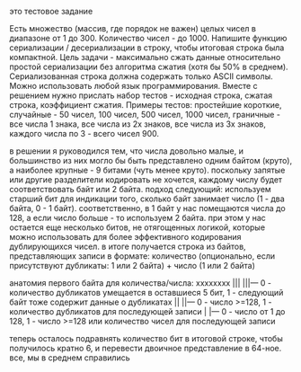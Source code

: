 это тестовое задание

Есть множество (массив, где порядок не важен) целых чисел в диапазоне от 1 до 300.
Количество чисел - до 1000. Напишите функцию сериализации / десериализации в строку, чтобы итоговая строка была компактной.
Цель задачи - максимально сжать данные относительно простой сериализации без алгоритма сжатия (хотя бы 50% в среднем).
Сериализованная строка должна содержать только ASCII символы. Можно использовать любой язык программирования.
Вместе с решением нужно прислать набор тестов - исходная строка, сжатая строка, коэффициент сжатия.
Примеры тестов: простейшие короткие, случайные - 50 чисел, 100 чисел, 500 чисел, 1000 чисел, граничные - все числа 1 знака, все числа из 2х знаков, все числа из 3х знаков, каждого числа по 3 - всего чисел 900.


в решении я руководился тем, что числа довольно малые, и большинство из них могло бы быть представлено одним байтом (круто), а наиболее крупные - 9 битами (чуть менее круто). поскольку запятые или другие разделители кодировать не хочется, каждому числу будет соответствовать байт или 2 байта. подход следующий: используем старший бит для индикации того, сколько байт занимает число (1 - два байта, 0 - 1 байт). соответственно, в 1 байт у нас помещаются числа до 128, а если число больше - то используем 2 байта. при этом у нас остается еще несколько битов, не отягощенных логикой, которые можно использовать для более эффективного кодирования дублирующихся чисел.
в итоге получается строка из байтов, представляющих записи в формате: количество (опционально, если присутствуют дубликаты: 1 или 2 байта) + число (1 или 2 байта)


анатомия первого байта для количества/числа:
xххххххх
|||
|||— 0 - количество дубликатов умещается в оставшиеся 5 бит, 1 - следующий байт тоже содержит данные о дубликатах
||
||— 0 - число >=128, 1 - количество дубликатов для последующей записи
|
|— 0 - число от 1 до 128, 1 - число >=128 или количество чисел для последующей записи


теперь осталось подравнять количество бит в итоговой строке, чтобы получилось кратно 6, и перевести двоичное представление в 64-ное. все, мы в среднем справились